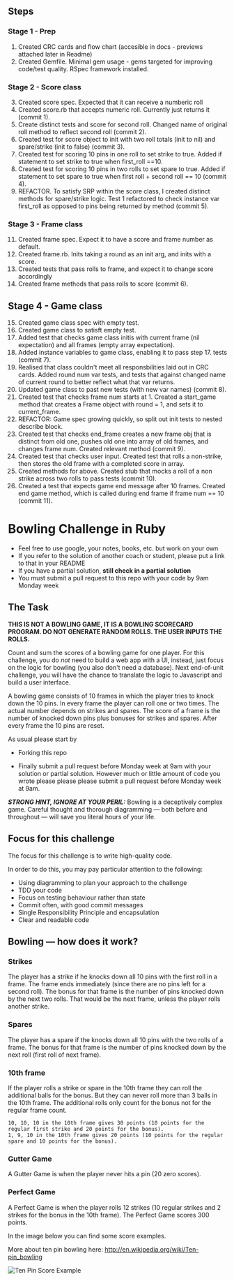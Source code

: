 ## Steps
### Stage 1 - Prep
1. Created CRC cards and flow chart (accesible in docs - previews attached later in Readme) 
2. Created Gemfile. Minimal gem usage - gems targeted for improving code/test quality. RSpec framework installed.
### Stage 2 - Score class
3. Created score spec. Expected that it can receive a numberic roll
4. Created score.rb that accepts numeric roll. Currently just returns it (commit 1).
5. Create distinct tests and score for second roll. Changed name of original roll method to reflect second roll (commit 2). 
6. Created test for score object to init with two roll totals (init to nil) and spare/strike (init to false) (commit 3).
7. Created test for scoring 10 pins in one roll to set strike to true. Added if statement to set strike to true when first_roll ==10.
8. Created test for scoring 10 pins in two rolls to set spare to true. Added if statement to set spare to true when first roll + second roll == 10 (commit 4).
9. REFACTOR. To satisfy SRP within the score class, I created distinct methods for spare/strike logic. Test 1 refactored to check instance var first_roll as opposed to pins being returned by method (commit 5).
### Stage 3 - Frame class
11. Created frame spec. Expect it to have a score and frame number as default.
12. Created frame.rb. Inits taking a round as an init arg, and inits with a score.
13. Created tests that pass rolls to frame, and expect it to change score accordingly
14. Created frame methods that pass rolls to score (commit 6).
## Stage 4 - Game class
15. Created game class spec with empty test.
16. Created game class to satisft empty test.
17. Added test that checks game class initis with current frame (nil expectation) and all frames (empty array expectation).
18. Added instance variables to game class, enabling it to pass step 17. tests (commit 7).
19. Realised that class couldn't meet all responsbilities laid out in CRC cards. Added round num var tests, and tests that against changed name of current round to better reflect what that var returns.
20.  Updated game class to past new tests (with new var names) (commit 8).
21. Created test that checks frame num starts at 1. Created a start_game method that creates a Frame object with round = 1, and sets it to current_frame.
22. REFACTOR: Game spec growing quickly, so split out init tests to nested describe block. 
23. Created test that checks end_frame creates a new frame obj that is distinct from old one, pushes old one into array of old frames, and changes frame num. Created relevant method (commit 9).
24. Created test that checks user input. Created test that rolls a non-strike, then stores the old frame with a completed score in array.
25. Created methods for above. Created stub that mocks a roll of a non strike across two rolls to pass tests (commit 10).
26. Created a test that expects game end message after 10 frames. Created end game method, which is called during end frame if frame num == 10 (commit 11). 


Bowling Challenge in Ruby
=================

* Feel free to use google, your notes, books, etc. but work on your own
* If you refer to the solution of another coach or student, please put a link to that in your README
* If you have a partial solution, **still check in a partial solution**
* You must submit a pull request to this repo with your code by 9am Monday week

## The Task

**THIS IS NOT A BOWLING GAME, IT IS A BOWLING SCORECARD PROGRAM. DO NOT GENERATE RANDOM ROLLS. THE USER INPUTS THE ROLLS.**

Count and sum the scores of a bowling game for one player. For this challenge, you do _not_ need to build a web app with a UI, instead, just focus on the logic for bowling (you also don't need a database). Next end-of-unit challenge, you will have the chance to translate the logic to Javascript and build a user interface.

A bowling game consists of 10 frames in which the player tries to knock down the 10 pins. In every frame the player can roll one or two times. The actual number depends on strikes and spares. The score of a frame is the number of knocked down pins plus bonuses for strikes and spares. After every frame the 10 pins are reset.

As usual please start by

* Forking this repo

* Finally submit a pull request before Monday week at 9am with your solution or partial solution.  However much or little amount of code you wrote please please please submit a pull request before Monday week at 9am. 

___STRONG HINT, IGNORE AT YOUR PERIL:___ Bowling is a deceptively complex game. Careful thought and thorough diagramming — both before and throughout — will save you literal hours of your life.

## Focus for this challenge
The focus for this challenge is to write high-quality code.

In order to do this, you may pay particular attention to the following:
* Using diagramming to plan your approach to the challenge
* TDD your code
* Focus on testing behaviour rather than state
* Commit often, with good commit messages
* Single Responsibility Principle and encapsulation
* Clear and readable code

## Bowling — how does it work?

### Strikes

The player has a strike if he knocks down all 10 pins with the first roll in a frame. The frame ends immediately (since there are no pins left for a second roll). The bonus for that frame is the number of pins knocked down by the next two rolls. That would be the next frame, unless the player rolls another strike.

### Spares

The player has a spare if the knocks down all 10 pins with the two rolls of a frame. The bonus for that frame is the number of pins knocked down by the next roll (first roll of next frame).

### 10th frame

If the player rolls a strike or spare in the 10th frame they can roll the additional balls for the bonus. But they can never roll more than 3 balls in the 10th frame. The additional rolls only count for the bonus not for the regular frame count.

    10, 10, 10 in the 10th frame gives 30 points (10 points for the regular first strike and 20 points for the bonus).
    1, 9, 10 in the 10th frame gives 20 points (10 points for the regular spare and 10 points for the bonus).

### Gutter Game

A Gutter Game is when the player never hits a pin (20 zero scores).

### Perfect Game

A Perfect Game is when the player rolls 12 strikes (10 regular strikes and 2 strikes for the bonus in the 10th frame). The Perfect Game scores 300 points.

In the image below you can find some score examples.

More about ten pin bowling here: http://en.wikipedia.org/wiki/Ten-pin_bowling

![Ten Pin Score Example](images/example_ten_pin_scoring.png)
